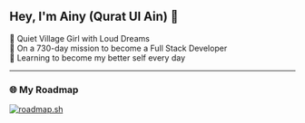 ## Hey, I'm Ainy (Qurat Ul Ain) 💫

🦋 Quiet Village Girl with Loud Dreams  
🚀 On a 730-day mission to become a Full Stack Developer  
🌱 Learning to become my better self every day  

---

### 🌐 My Roadmap
[![roadmap.sh](https://roadmap.sh/card/wide/68342d17cf080f2a32ee88dd?variant=light&roadmaps=design-system%2Cfrontend)](https://roadmap.sh)
